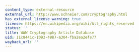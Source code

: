 ```yaml
---
content_type: external-resource
external_url: http://www.schneier.com/cryptography.html
has_external_license_warning: true
license: https://en.wikipedia.org/wiki/All_rights_reserved
status: ''
title: WWW Cryptography Article Database
uid: 11c0441c-1093-4987-a304-fba2ea2efe77
wayback_url: ''
---
```

